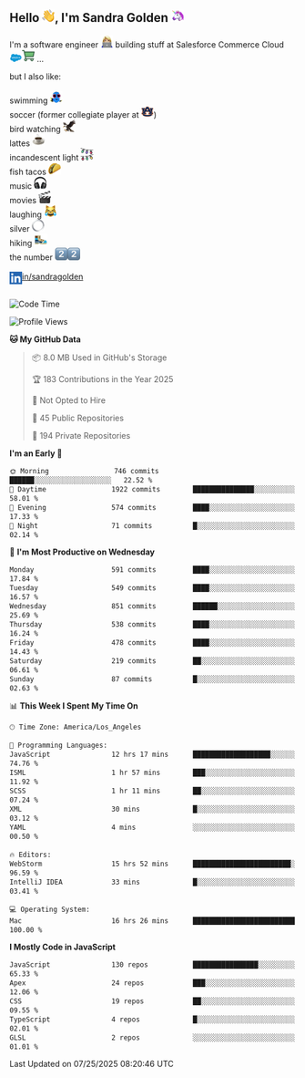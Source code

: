 ## Hello <img src="./static/emoji/wave.png" width="22" />, I'm Sandra Golden <img src="./static/emoji/unicorn-face.png" width="22" />

I'm a software engineer <img src="./static/emoji/female-technologist.png" width="22" /> building stuff at Salesforce Commerce Cloud <img src="./static/emoji/salesforce.png" width="22" /><img src="./static/emoji/commerce-cloud.png" width="22" />&nbsp;...

but I also like:<br/><br/>
swimming <img alt="swimming" src="./static/emoji/keep-swimming.png" width="22" /><br/>
soccer  (former collegiate player at <img src="./static/emoji/auburn.png" width="22" />)<br/>
bird watching <img src="./static/emoji/eagle.png" width="22" /><br/>
lattes <img src="./static/emoji/coffee.png" width="22" /><br/>
incandescent light <img src="./static/emoji/lights.png" width="22" /><br/>
fish tacos <img src="./static/emoji/taco.png" width="22" /><br/>
music <img src="./static/emoji/headphones.png" width="22" /><br/>
movies <img src="./static/emoji/movie-clapper.png" width="22" /><br/>
laughing <img src="./static/emoji/joy-cat.png" width="22" /><br/>
silver <img src="./static/emoji/silver-hoop.png" width="22" /><br/>
hiking <img src="./static/emoji/hiker.png" width="22" /><br/>
the number <img src="./static/emoji/two.png" width="22" /><img src="./static/emoji/two.png" width="22" />
<br/><br/>
<img align="left" alt="Sandra Golden | LinkedIn" width="22px" src="./static/emoji/linkedin.png" /> <a href="https://www.linkedin.com/in/sandragolden/">in/sandragolden</a>
<br/><br/>
<!--START_SECTION:waka-->
![Code Time](http://img.shields.io/badge/Code%20Time-1%2C197%20hrs%2047%20mins-blue)

![Profile Views](http://img.shields.io/badge/Profile%20Views-0-blue)

**🐱 My GitHub Data** 

> 📦 8.0 MB Used in GitHub's Storage 
 > 
> 🏆 183 Contributions in the Year 2025
 > 
> 🚫 Not Opted to Hire
 > 
> 📜 45 Public Repositories 
 > 
> 🔑 194 Private Repositories 
 > 
**I'm an Early 🐤** 

```text
🌞 Morning                746 commits         ██████░░░░░░░░░░░░░░░░░░░   22.52 % 
🌆 Daytime                1922 commits        ███████████████░░░░░░░░░░   58.01 % 
🌃 Evening                574 commits         ████░░░░░░░░░░░░░░░░░░░░░   17.33 % 
🌙 Night                  71 commits          █░░░░░░░░░░░░░░░░░░░░░░░░   02.14 % 
```
📅 **I'm Most Productive on Wednesday** 

```text
Monday                   591 commits         ████░░░░░░░░░░░░░░░░░░░░░   17.84 % 
Tuesday                  549 commits         ████░░░░░░░░░░░░░░░░░░░░░   16.57 % 
Wednesday                851 commits         ██████░░░░░░░░░░░░░░░░░░░   25.69 % 
Thursday                 538 commits         ████░░░░░░░░░░░░░░░░░░░░░   16.24 % 
Friday                   478 commits         ████░░░░░░░░░░░░░░░░░░░░░   14.43 % 
Saturday                 219 commits         ██░░░░░░░░░░░░░░░░░░░░░░░   06.61 % 
Sunday                   87 commits          █░░░░░░░░░░░░░░░░░░░░░░░░   02.63 % 
```


📊 **This Week I Spent My Time On** 

```text
🕑︎ Time Zone: America/Los_Angeles

💬 Programming Languages: 
JavaScript               12 hrs 17 mins      ███████████████████░░░░░░   74.76 % 
ISML                     1 hr 57 mins        ███░░░░░░░░░░░░░░░░░░░░░░   11.92 % 
SCSS                     1 hr 11 mins        ██░░░░░░░░░░░░░░░░░░░░░░░   07.24 % 
XML                      30 mins             █░░░░░░░░░░░░░░░░░░░░░░░░   03.12 % 
YAML                     4 mins              ░░░░░░░░░░░░░░░░░░░░░░░░░   00.50 % 

🔥 Editors: 
WebStorm                 15 hrs 52 mins      ████████████████████████░   96.59 % 
IntelliJ IDEA            33 mins             █░░░░░░░░░░░░░░░░░░░░░░░░   03.41 % 

💻 Operating System: 
Mac                      16 hrs 26 mins      █████████████████████████   100.00 % 
```

**I Mostly Code in JavaScript** 

```text
JavaScript               130 repos           ████████████████░░░░░░░░░   65.33 % 
Apex                     24 repos            ███░░░░░░░░░░░░░░░░░░░░░░   12.06 % 
CSS                      19 repos            ██░░░░░░░░░░░░░░░░░░░░░░░   09.55 % 
TypeScript               4 repos             █░░░░░░░░░░░░░░░░░░░░░░░░   02.01 % 
GLSL                     2 repos             ░░░░░░░░░░░░░░░░░░░░░░░░░   01.01 % 
```




 Last Updated on 07/25/2025 08:20:46 UTC
<!--END_SECTION:waka-->
